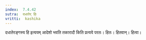 ```yaml
---
index:  7.4.42
sutra:  दधातेर् हिः
vritti:  kashika 
---
```


दधातेरङ्गस्य हि इत्ययम् आदेशो भवति तकारादौ किति प्रत्यये परतः। हितः। हितवान्। हित्वा।

